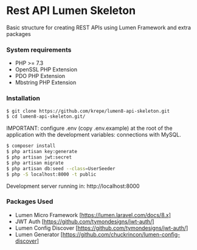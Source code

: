 # Rest API Lumen Skeleton

Basic structure for creating REST APIs using Lumen Framework and extra packages

### System requirements

- PHP >= 7.3
- OpenSSL PHP Extension
- PDO PHP Extension
- Mbstring PHP Extension

### Installation


```sh
$ git clone https://github.com/krepe/lumen8-api-skeleton.git
$ cd lumen8-api-skeleton.git/
```
IMPORTANT: configure .env (copy .env.example) at the root of the application with the development variables: connections with MySQL.
```sh
$ composer install
$ php artisan key:generate
$ php artisan jwt:secret
$ php artisan migrate
$ php artisan db:seed --class=UserSeeder
$ php -S localhost:8000 -t public
```

Development server running in: http://localhost:8000

### Packages Used

- Lumen Micro Framework [https://lumen.laravel.com/docs/8.x]
- JWT Auth [https://github.com/tymondesigns/jwt-auth/]
- Lumen Config Discover [https://github.com/tymondesigns/jwt-auth/]
- Lumen Generator [https://github.com/chuckrincon/lumen-config-discover]

